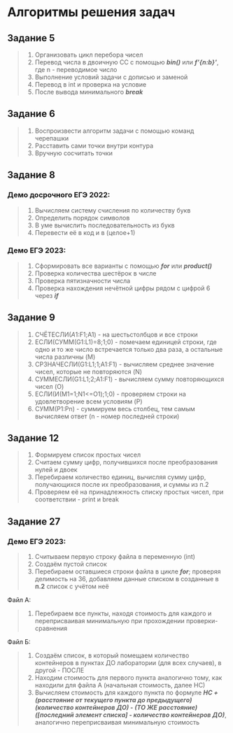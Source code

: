 # Алгоритмы решения задач

## Задание 5
> 1) Организовать цикл перебора чисел
> 2) Перевод числа в двоичную СС с помощью **_bin()_** или **_f'{n:b}'_**, где n - переводимое число
> 3) Выполнение условий задачи с дописью и заменой
> 4) Перевод в int и проверка на условие
> 5) После вывода минимального **_break_**  

## Задание 6
> 1) Воспроизвести алгоритм задачи с помощью команд черепашки
> 2) Расставить сами точки внутри контура
> 3) Вручную сосчитать точки  

## Задание 8

### Демо досрочного ЕГЭ 2022:
> 1) Вычисляем систему счисления по количеству букв
> 2) Определить порядок символов
> 3) В уме вычислить последовательность из букв
> 4) Перевести её в код и в (целое+1)  

### Демо ЕГЭ 2023:
> 1) Сформировать все варианты с помощью **_for_** или **_product()_**
> 2) Проверка количества шестёрок в числе
> 3) Проверка пятизначности числа
> 4) Проверка нахождения нечётной цифры рядом с цифрой 6 через **_if_**  

## Задание 9
> 1) СЧЁТЕСЛИ($A1:$F1;A1) - на шестьстолбцов и все строки 
> 2) ЕСЛИ(СУММ(G1:L1)=8;1;0) - помечаем единицей строки, где одно и то же число встречается только два раза, а остальные числа различны (M)
> 3) СРЗНАЧЕСЛИ(G1:L1;1;A1:F1) - вычисляем среднее значение чисел, которые не повторяются (N)
> 4) СУММЕСЛИ(G1:L1;2;A1:F1) - вычисляем сумму повторяющихся чисел (O)
> 5) ЕСЛИ(И(M1=1;N1<=O1);1;0) - проверяем строки на удовлетворение всем условиям (P)
> 6) СУММ(P1:Pn) - суммируем весь столбец, тем самым вычисляем ответ (n - номер последней строки)

## Задание 12
>  1) Формируем список простых чисел
>  2) Считаем сумму цифр, получившихся после преобразования нулей и двоек
>  3) Перебираем количество единиц, вычисляя сумму цифр, получающихся после их преобразования, и суммы из п.2 
>  4) Проверяем её на принадлежность списку простых чисел, при соответствии - print и break

## Задание 27

### Демо ЕГЭ 2023:
> 1) Считываем первую строку файла в переменную (int)
> 2) Создаём пустой список
> 3) Перебираем оставшиеся строки файла в цикле **_for_**; проверяя делимость на 36, добавляем данные списком в созданные в  **п.2** список с учётом неё  

Файл А:
> 1) Перебираем все пункты, находя стоимость для каждого и переприсваивая минимальную при прохождении проверки-сравнения  

Файл Б:
> 1) Создаём список, в который помещаем количество контейнеров в пунктах ДО лаборатории (для всех случаев), в другой - ПОСЛЕ
> 2) Находим стоимость для первого пункта аналогично тому, как находили для файла А (начальная стоимость, далее НС)
> 3) Вычисляем стоимость для каждого пункта по формуле **_НС + (расстояние от текущего пункта до предыдущего)*(количество контейнеров ДО) - (ТО ЖЕ расстояние)*([последний элемент списка] - количество контейнеров ДО)_**, аналогично переприсваивая минимальную стоимость
